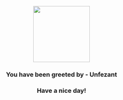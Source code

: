 <p align="center">
            <img src="https://raw.githubusercontent.com/PokeAPI/sprites/master/sprites/pokemon/521.png" width="150" height="150">
          </p>
          <h3 align="center">You have been greeted by - <b>Unfezant</b></h3>
          <h3 align="center">Have a nice day!</h3>
        